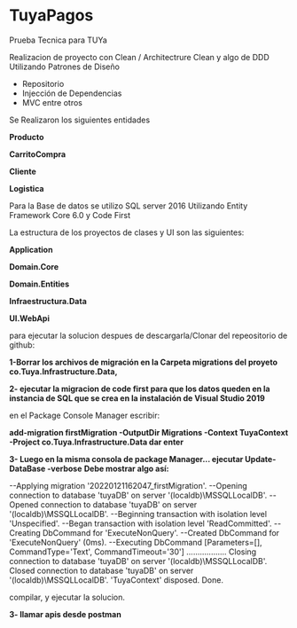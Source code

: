 # TuyaPagos
Prueba Tecnica para TUYa

Realizacion de proyecto con Clean / Architectrure Clean y algo de DDD
Utilizando Patrones de Diseño
- Repositorio
- Injección de Dependencias
- MVC entre otros


Se Realizaron los siguientes entidades

**Producto**

**CarritoCompra**

**Cliente**

**Logistica**

Para la Base de datos se utilizo SQL server 2016 Utilizando Entity Framework Core 6.0 y Code First

La estructura de los proyectos de clases y UI son las siguientes:

**Application**

**Domain.Core**

**Domain.Entities**

**Infraestructura.Data**

**UI.WebApi**


para ejecutar la solucion despues de descargarla/Clonar del repeositorio de github:

**1-Borrar los archivos de migración en la Carpeta migrations del proyeto co.Tuya.Infrastructure.Data,**

**2- ejecutar la migracion de code first para que los datos queden en la instancia de SQL que se crea en la instalación de Visual Studio 2019**

en el Package Console Manager escribir:

**add-migration firstMigration -OutputDir Migrations -Context TuyaContext -Project co.Tuya.Infrastructure.Data dar enter**

**3- Luego en la misma consola de package Manager... ejecutar Update-DataBase -verbose**
**Debe mostrar algo así:**

--Applying migration '20220121162047_firstMigration'.
--Opening connection to database 'tuyaDB' on server '(localdb)\MSSQLLocalDB'.
--Opened connection to database 'tuyaDB' on server '(localdb)\MSSQLLocalDB'.
--Beginning transaction with isolation level 'Unspecified'.
--Began transaction with isolation level 'ReadCommitted'.
--Creating DbCommand for 'ExecuteNonQuery'.
--Created DbCommand for 'ExecuteNonQuery' (0ms).
--Executing DbCommand [Parameters=[], CommandType='Text', CommandTimeout='30']
..................
Closing connection to database 'tuyaDB' on server '(localdb)\MSSQLLocalDB'.
Closed connection to database 'tuyaDB' on server '(localdb)\MSSQLLocalDB'.
'TuyaContext' disposed.
Done.


compilar, y ejecutar la solucion.

**3- llamar apis desde postman**
